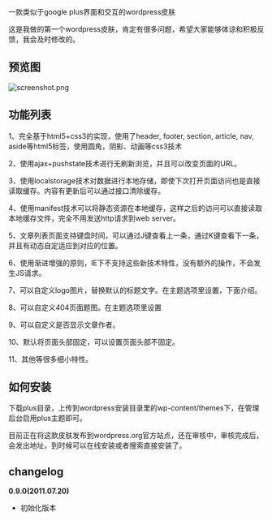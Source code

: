 一款类似于google plus界面和交互的wordpress皮肤

这是我做的第一个wordpress皮肤，肯定有很多问题，希望大家能够体谅和积极反馈，我会及时修改的。

## 预览图
![screenshot.png](http://www.welefen.com/wp-content/themes/gplus/screenshot.png "google plus for wordpress theme")
## 功能列表
1、完全基于html5+css3的实现，使用了header, footer, section, article, nav, aside等html5标签，使用圆角，阴影、动画等css3技术

2、使用ajax+pushstate技术进行无刷新浏览，并且可以改变页面的URL。

3、使用localstorage技术对数据进行本地存储，即使下次打开页面访问也是直接读取缓存。内容有更新后可以通过接口清除缓存。

4、使用manifest技术可以将静态资源在本地缓存，这样之后的访问可以直接读取本地缓存文件，完全不用发送http请求到web server。

5、文章列表页面支持键盘时间，可以通过J键查看上一条，通过K键查看下一条，并且有动态自定适应到对应的位置。

6、使用渐进增强的原则，IE下不支持这些新技术特性，没有额外的操作，不会发生JS请求。

7、可以自定义logo图片，替换默认的标题文字。在主题选项里设置，下面介绍。

8、可以自定义404页面题图。在主题选项里设置

9、可以自定义是否显示文章作者。

10、默认将页面头部固定，可以设置页面头部不固定。

11、其他等很多细小特性。

## 如何安装
下载plus目录，上传到wordpress安装目录里的wp-content/themes下，在管理后台启用plus主题即可。

目前正在将这款皮肤发布到wordpress.org官方站点，还在审核中，审核完成后，会发出地址，到时候可以在线安装或者搜索直接安装了。

## changelog

**0.9.0(2011.07.20)**

* 初始化版本


